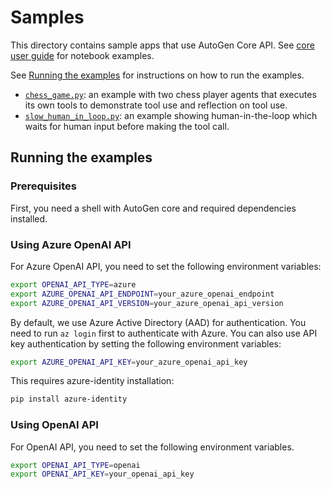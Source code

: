# Samples

This directory contains sample apps that use AutoGen Core API.
See [core user guide](../docs/src/user-guide/core-user-guide/) for notebook examples.

See [Running the examples](#running-the-examples) for instructions on how to run the examples.

- [`chess_game.py`](chess_game.py): an example with two chess player agents that executes its own tools to demonstrate tool use and reflection on tool use.
- [`slow_human_in_loop.py`](slow_human_in_loop.py): an example showing human-in-the-loop which waits for human input before making the tool call.

## Running the examples

### Prerequisites

First, you need a shell with AutoGen core and required dependencies installed.

### Using Azure OpenAI API

For Azure OpenAI API, you need to set the following environment variables:

```bash
export OPENAI_API_TYPE=azure
export AZURE_OPENAI_API_ENDPOINT=your_azure_openai_endpoint
export AZURE_OPENAI_API_VERSION=your_azure_openai_api_version
```

By default, we use Azure Active Directory (AAD) for authentication.
You need to run `az login` first to authenticate with Azure.
You can also
use API key authentication by setting the following environment variables:

```bash
export AZURE_OPENAI_API_KEY=your_azure_openai_api_key
```

This requires azure-identity installation:

```bash
pip install azure-identity
```

### Using OpenAI API

For OpenAI API, you need to set the following environment variables.

```bash
export OPENAI_API_TYPE=openai
export OPENAI_API_KEY=your_openai_api_key
```
